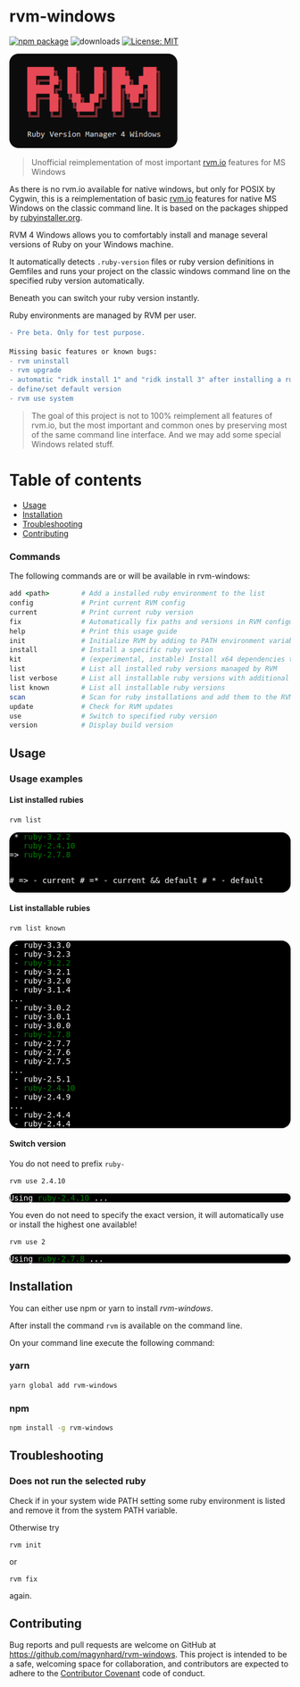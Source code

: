 # rvm-windows

[![npm package](https://img.shields.io/npm/v/rvm-windows?color=default&style=plastic&logo=npm)](https://www.npmjs.com/package/rvm-windows)
![downloads](https://img.shields.io/npm/dt/rvm-windows?color=blue&style=plastic)
[![License: MIT](https://img.shields.io/badge/License-MIT-gold.svg?style=plastic&logo=mit)](LICENSE)

<img src="doc/img/rvm_cmd_logo_round.png"/>

> Unofficial reimplementation of most important [rvm.io](https://www.rvm.io) features for MS Windows

As there is no rvm.io available for native windows, but only for POSIX by Cygwin, this is a reimplementation of basic [rvm.io](https://rvm.io/)
features for native MS Windows on the classic command line. It is based on the packages shipped by [rubyinstaller.org](https://rubyinstaller.org/).

RVM 4 Windows allows you to comfortably install and manage several versions of Ruby on your Windows machine.

It automatically detects `.ruby-version` files or ruby version definitions in Gemfiles and runs your project on the classic windows command line on the specified ruby version automatically.

Beneath you can switch your ruby version instantly.

Ruby environments are managed by RVM per user.

```diff
- Pre beta. Only for test purpose.

Missing basic features or known bugs:
- rvm uninstall 
- rvm upgrade
- automatic "ridk install 1" and "ridk install 3" after installing a ruby environment (?)
- define/set default version 
- rvm use system
```


> The goal of this project is not to 100% reimplement all features of 
> rvm.io, but the most important and common ones by preserving most of the
> same command line interface. And we may add some special Windows related stuff.

# Table of contents

* [Usage](#usage)
* [Installation](#installation)
* [Troubleshooting](#troubleshooting)
* [Contributing](#contributing)

### Commands
The following commands are or will be available in rvm-windows:

```ruby
add <path>        # Add a installed ruby environment to the list
config            # Print current RVM config
current           # Print current ruby version
fix               # Automatically fix paths and versions in RVM configuration
help              # Print this usage guide
init              # Initialize RVM by adding to PATH environment variable
install           # Install a specific ruby version
kit               # (experimental, instable) Install x64 dependencies to build native gems like postgresql, mysql2, ...
list              # List all installed ruby versions managed by RVM
list verbose      # List all installable ruby versions with additional info
list known        # List all installable ruby versions
scan              # Scan for ruby installations and add them to the RVM configuration
update            # Check for RVM updates
use               # Switch to specified ruby version
version           # Display build version
```



<a name="usage"></a>

## Usage

### Usage examples

#### List installed rubies
```bash
rvm list
```

<div style="background: black; color: white; border-radius: 16px;">
<pre>
 * <span style="color: green">ruby-3.2.2</span>
   <span style="color: green">ruby-2.4.10</span>
=> <span style="color: green">ruby-2.7.8</span>

&#35; => - current
&#35; =* - current && default
&#35;  * - default
</pre>
</div>


#### List installable rubies
```bash
rvm list known
```

<div style="background: black; color: white; border-radius: 16px;">
<pre>
 - ruby-3.3.0
 - ruby-3.2.3
 - <span style="color: green">ruby-3.2.2</span>
 - ruby-3.2.1
 - ruby-3.2.0
 - ruby-3.1.4
...
 - ruby-3.0.2
 - ruby-3.0.1
 - ruby-3.0.0
 - <span style="color: green">ruby-2.7.8</span>
 - ruby-2.7.7
 - ruby-2.7.6
 - ruby-2.7.5
...
 - ruby-2.5.1
 - <span style="color: green">ruby-2.4.10</span>
 - ruby-2.4.9
...
 - ruby-2.4.4
 - ruby-2.4.4
</pre>
</div>


#### Switch version
You do not need to prefix `ruby-`
```bash
rvm use 2.4.10
```

<div style="background: black; color: white; border-radius: 16px;">
<pre>
Using <span style="color: green">ruby-2.4.10</span> ...
</pre>
</div>

You even do not need to specify the exact version, it will automatically use or install the highest one available!
```bash
rvm use 2
```

<div style="background: black; color: white; border-radius: 16px;">
<pre>
Using <span style="color: green">ruby-2.7.8</span> ...
</pre>
</div>




<a name="installation"></a>

## Installation

You can either use npm or yarn to install *rvm-windows*.

After install the command `rvm` is available on the command line.

On your command line execute the following command:

### yarn

```bash
yarn global add rvm-windows
```

### npm

```bash
npm install -g rvm-windows
```




<a name="troubleshooting"></a>

## Troubleshooting

### Does not run the selected ruby
Check if in your system wide PATH setting some ruby environment is listed and remove it from the system PATH variable.

Otherwise try
```
rvm init
```
or
```
rvm fix
```
again.


<a name="contributing"></a>

## Contributing

Bug reports and pull requests are welcome on GitHub at https://github.com/magynhard/rvm-windows. This project is
intended
to be a safe, welcoming space for collaboration, and contributors are expected to adhere to
the [Contributor Covenant](http://contributor-covenant.org) code of conduct.

